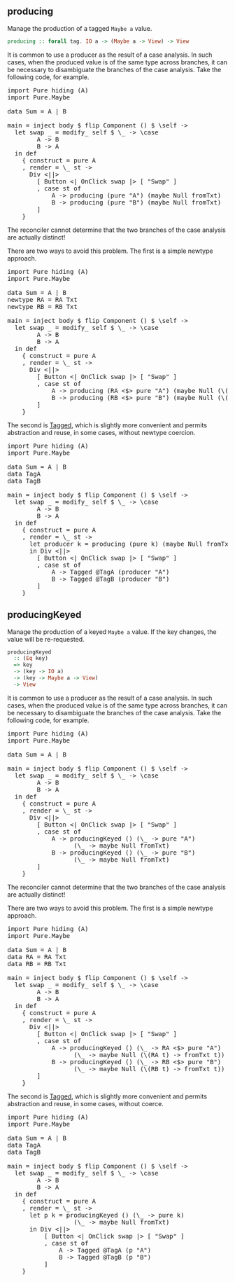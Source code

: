 ## producing

Manage the production of a tagged `Maybe a` value. 

```haskell
producing :: forall tag. IO a -> (Maybe a -> View) -> View
```

<div class="hide">
<div class="info">
It is common to use a producer as the result of a case analysis. In such cases, when the produced value is of the same type across branches, it can be necessary to disambiguate the branches of the case analysis. Take the following code, for example.

<pre data-try>
import Pure hiding (A)
import Pure.Maybe

data Sum = A | B

main = inject body $ flip Component () $ \self ->
  let swap _ = modify_ self $ \_ -> \case
        A -> B
        B -> A
  in def 
    { construct = pure A
    , render = \_ st -> 
      Div <||>
        [ Button <| OnClick swap |> [ "Swap" ]
        , case st of
            A -> producing (pure "A") (maybe Null fromTxt)
            B -> producing (pure "B") (maybe Null fromTxt)
        ]
    }
</pre>

The reconciler cannot determine that the two branches of the case analysis are actually distinct!

There are two ways to avoid this problem. The first is a simple newtype approach.

<pre data-try>
import Pure hiding (A)
import Pure.Maybe

data Sum = A | B
newtype RA = RA Txt
newtype RB = RB Txt

main = inject body $ flip Component () $ \self ->
  let swap _ = modify_ self $ \_ -> \case
        A -> B
        B -> A
  in def 
    { construct = pure A
    , render = \_ st -> 
      Div <||>
        [ Button <| OnClick swap |> [ "Swap" ]
        , case st of
            A -> producing (RA <$> pure "A") (maybe Null (\(RA t) -> fromTxt t))
            B -> producing (RB <$> pure "B") (maybe Null (\(RB t) -> fromTxt t))
        ]
    }
</pre>

The second is [Tagged](/packages/pure-core/0.8.0.0/Pure.Data.View.Patterns/pattern%20Tagged), which is slightly more convenient and permits abstraction and reuse, in some cases, without newtype coercion.

<pre data-try>
import Pure hiding (A)
import Pure.Maybe

data Sum = A | B
data TagA
data TagB

main = inject body $ flip Component () $ \self ->
  let swap _ = modify_ self $ \_ -> \case
        A -> B
        B -> A
  in def 
    { construct = pure A
    , render = \_ st -> 
      let producer k = producing (pure k) (maybe Null fromTxt)
      in Div <||>
        [ Button <| OnClick swap |> [ "Swap" ]
        , case st of
            A -> Tagged @TagA (producer "A")
            B -> Tagged @TagB (producer "B")
        ]
    }
</pre>
</div>
</div>

## producingKeyed

Manage the production of a keyed `Maybe a` value. If the key changes, the value will be re-requested.

```haskell
producingKeyed
  :: (Eq key) 
  => key 
  -> (key -> IO a) 
  -> (key -> Maybe a -> View) 
  -> View
```

<div class="hide">
<div class="info">
It is common to use a producer as the result of a case analysis. In such cases, when the produced value is of the same type across branches, it can be necessary to disambiguate the branches of the case analysis. Take the following code, for example.

<pre data-try>
import Pure hiding (A)
import Pure.Maybe

data Sum = A | B

main = inject body $ flip Component () $ \self ->
  let swap _ = modify_ self $ \_ -> \case
        A -> B
        B -> A
  in def 
    { construct = pure A
    , render = \_ st -> 
      Div <||>
        [ Button <| OnClick swap |> [ "Swap" ]
        , case st of
            A -> producingKeyed () (\_ -> pure "A")
                  (\_ -> maybe Null fromTxt)
            B -> producingKeyed () (\_ -> pure "B") 
                  (\_ -> maybe Null fromTxt)
        ]
    }
</pre>

The reconciler cannot determine that the two branches of the case analysis are actually distinct!

There are two ways to avoid this problem. The first is a simple newtype approach.

<pre data-try>
import Pure hiding (A)
import Pure.Maybe

data Sum = A | B
data RA = RA Txt
data RB = RB Txt

main = inject body $ flip Component () $ \self ->
  let swap _ = modify_ self $ \_ -> \case
        A -> B
        B -> A
  in def 
    { construct = pure A
    , render = \_ st -> 
      Div <||>
        [ Button <| OnClick swap |> [ "Swap" ]
        , case st of
            A -> producingKeyed () (\_ -> RA <$> pure "A") 
                  (\_ -> maybe Null (\(RA t) -> fromTxt t))
            B -> producingKeyed () (\_ -> RB <$> pure "B") 
                  (\_ -> maybe Null (\(RB t) -> fromTxt t))
        ]
    }
</pre>

The second is [Tagged](/packages/pure-core/0.8.0.0/Pure.Data.View.Patterns/pattern%20Tagged), which is slightly more convenient and permits abstraction and reuse, in some cases, without coerce.

<pre data-try>
import Pure hiding (A)
import Pure.Maybe

data Sum = A | B
data TagA
data TagB

main = inject body $ flip Component () $ \self ->
  let swap _ = modify_ self $ \_ -> \case
        A -> B
        B -> A
  in def 
    { construct = pure A
    , render = \_ st -> 
      let p k = producingKeyed () (\_ -> pure k) 
                  (\_ -> maybe Null fromTxt)
      in Div <||>
          [ Button <| OnClick swap |> [ "Swap" ]
          , case st of
              A -> Tagged @TagA (p "A")
              B -> Tagged @TagB (p "B")
          ]
    }
</pre>
</div>
</div>